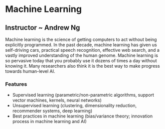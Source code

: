 # Machine Learning

## Instructor ~ Andrew Ng

Machine learning is the science of getting computers to act without being explicitly programmed. In the past decade, machine learning has given us self-driving cars, practical speech recognition, effective web search, and a vastly improved understanding of the human genome. Machine learning is so pervasive today that you probably use it dozens of times a day without knowing it. Many researchers also think it is the best way to make progress towards human-level AI.

### Features
- Supervised learning (parametric/non-parametric algorithms, support vector machines, kernels, neural networks)
- Unsupervised learning (clustering, dimensionality reduction, recommender systems, deep learning)
- Best practices in machine learning (bias/variance theory; innovation process in machine learning and AI)
